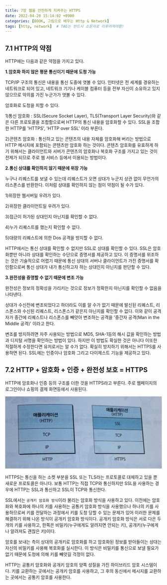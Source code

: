 ```yaml
---
title: 7장 웹을 안전하게 지켜주는 HTTPS
date: 2022-04-20 15:14:02 +0900
categories: [BOOK, 그림으로 배우는 Http & Network]
tags: [http, network]  # TAG는 반드시 소문자로 이루어져야함!
---
```


## 7.1 HTTP의 약점
HTTP에는 다음과 같은 약점을 가지고 있다.

__1.암호화 하지 않은 평문 통신이기 때문에 도청 가능__

TCP/IP 구조의 통신은 내용을 통신 도중에 엿볼 수 있다. 인터넷은 전 세계를 경유하는 네트워크로 되어 있고, 네트워크 기기나 케이블 컴퓨터 등을 전부 자신이 소유하고 있지 않으므로 악의를 가진 누군가가 엿볼 수 있다.

암호화로 도청을 피할 수 있다.

1)통신 암호화 : SSL(Secure Socket Layer), TLS(Transport Layer Security)와 같은 다른 프로토콜을 조합함으로써 HTTP의 통신 내용을 암호화할 수 있다. SSL을 조합한 HTTP를 'HTTPS', 'HTTP over SSL' 이라 부른다.

2)콘텐츠 암호화 : 통신하고 있는 콘텐츠의 내용 자체를 암호화해 버리는 방법으로 HTTP 메시지에 포함되는 콘텐츠만 암호화 하는 것이다. 콘텐츠 암호화를 유효하게 하기 위해서는 클라이언트와 서버가 콘텐츠의 암호화나 복호화 구조를 가지고 있는 것이 전제가 되므로 주로 웹 서비스 등에서 이용되는 방법이다.

__2.통신 상대를 확인하지 않기 때문에 위장 가능__

누구나 리퀘스트를 보낼 수 있는데 리퀘스트가 오면 상대가 누군지 상관 없이 무언가의 리스폰스를 반환한다. 이처럼 상대를 확인하지 않는 점이 약점이 될 수가 있다.

1)위장한 웹서버일 우려가 있다.

2)위장한 클라이언트일 우려가 있다.

3)접근이 허가된 상대인지 아닌지를 확인할 수 없다.

4)누가 리퀘스트를 했는지 확인할 수 없다.

5)대량의 리퀘스트에 의한 Dos 공격을 방지할 수 없다.

HTTP에서는 통신 상대를 확인할 수 없지만 SSL로 상대를 확인할 수 있다. SSL은 암호화뿐만 아니라 상대를 확인하는 수단으로 증명서를 제공하고 있다. 이 증명서를 위조하는 것은 기술적으로 어렵기 때문에
통신 상대의 서버나 클라이언트가 가진 증명서를 확인함으로써 통신 상대가 내가 통신하고자 하는 상대인지 아닌지를 판단할 수 있다.

__3.완전성을 증명할 수 없기 때문에 변조 가능__

완전성은 정보의 정확성을 가리키는 것으로 정보가 정확한지 아닌지를 확인할 수 없음을 나타낸다.

상대가 수신전에 변조되었다고 하더라도 이를 알 수가 없기 때문에 발신된 리퀘스트, 리스폰스와 수신된 리퀘스트, 리스폰스가 같은지 아닌지를 확인할 수 없다.
이와 같이 공격자가 중간에 리퀘스트나 리스폰스를 빼앗아 변조하는 공격을 '중간자 공격(Man in the Middle 공격)' 이라고 한다.

변조를 방지하려면 자주 사용되는 방법으로 MD5, SHA-1등의 해시 값을 확인하는 방법과 디지털 서명을 확인하는 방법이 있다. 하지만 이 방법도 확실한 것은 아니다 이또한 적절하게 수정한다면 유저로서는 알 수가 없다.
확실히 방지하기 위해서는 HTTPS를 사용하면 된다. SSL에는 인증이나 암호화 그리고 다이제스트 기능을 제공하고 있다.

## 7.2 HTTP + 암호화 + 인증 + 완전성 보호 = HTTPS
HTTP에 암호화나 인증 등의 구조를 더한 것을 HTTPS라고 부른다. 주로 웹페이지의 로그인이나 쇼핑의 결제 화면등에서 사용된다.

<img src="/assets/img/posting_img/book/network/https.jpeg" width="700px">

HTTPS는 통신을 하는 소켓 부분을 SSL 또는 TLS라는 프로토콜로 대체하고 있을 뿐 새로운 프로토콜은 아니다. 보통 HTTP는 직접 TCP와 통신하지만 SSL을 사용하는 경우에 HTTP는 SSL과 통신하고 SSL이 TCP와 통신한다.

SSL에서는 `공개키 암호화 방식`이라 불리는 암호화 방식을 사용하고 있다. 이전에는 암호화와 복호화에 하나의 키를 사용하는 공통키 암호화 방식을 사용했으나 하나의 키를 사용하므로써 키를 전달하는 과정에서 키를 도청 당할 수 있는 문제가 있어
이러한 문제를 해결하기 위해 나온 방식이 공개키 암호화 방식이다. 공개키 암호화 방식은 서로 다은 두 개의 키를 사용하고, 한쪽은 비밀키(누구에게도 알려지면 안되는 키), 공개키(누구에게나 알려져도 괜찮은 키)이다.

암호를 보내는 측이 상대의 공개키로 암호화를 하고 암호화된 정보를 받아들이는 상대는 자신의 비밀키를 사용해 복호화를 실시한다. 이 방식은 비밀키를 통신으로 보낼 필요가 없기 때문에 도청에 의해 키를 빼앗길 걱정이 없다.

HTTP는 공통키 암호화와 공개키 암호의 양쪽 성질을 가진 하이브리드 암호 시스템이다. 키를 교환하는 곳에서는 공개키 암호를 사용하고, 그 후의 동신에서 메시지를 교환하는 곳에서는 공통키 암호를 사용한다.
